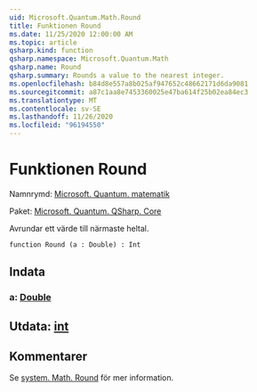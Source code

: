 ```yaml
---
uid: Microsoft.Quantum.Math.Round
title: Funktionen Round
ms.date: 11/25/2020 12:00:00 AM
ms.topic: article
qsharp.kind: function
qsharp.namespace: Microsoft.Quantum.Math
qsharp.name: Round
qsharp.summary: Rounds a value to the nearest integer.
ms.openlocfilehash: b84d8e557a8b025af947652c48662171d6da9081
ms.sourcegitcommit: a87c1aa8e7453360025e47ba614f25b02ea84ec3
ms.translationtype: MT
ms.contentlocale: sv-SE
ms.lasthandoff: 11/26/2020
ms.locfileid: "96194550"
---
```

# <a name="round-function"></a>Funktionen Round

Namnrymd: [Microsoft. Quantum. matematik](xref:Microsoft.Quantum.Math)

Paket: [Microsoft. Quantum. QSharp. Core](https://nuget.org/packages/Microsoft.Quantum.QSharp.Core)


Avrundar ett värde till närmaste heltal.

```qsharp
function Round (a : Double) : Int
```


## <a name="input"></a>Indata

### <a name="a--double"></a>a: [Double](xref:microsoft.quantum.lang-ref.double)





## <a name="output--int"></a>Utdata: [int](xref:microsoft.quantum.lang-ref.int)



## <a name="remarks"></a>Kommentarer

Se [system. Math. Round](https://docs.microsoft.com/dotnet/api/system.math.round) för mer information.